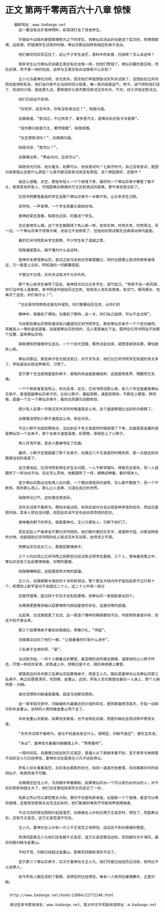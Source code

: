 # 正文 第两千零两百六十八章 惊悚
        最新网址：www.badaoge.net
          这一幕没有出乎食神预料，却深深打击了其他学生。
      
          尽管如今试炼的是探索境修为之下的学生，但寒仙宗派出的也是这个层次的，而等探索境，巡航境，狩猎境学生试炼的时候，寒仙宗那边同样有相应的弟子走出。
      
          他们被切切实实压住了，这让不少学生迷茫，意料中的友善，拉拢呢？怎么会这样？
      
          很多学生以为寒仙宗会跟王家还有白龙族一样，但他们想错了，寒仙宗要的是压制，然后反弹，而不是一味的拉拢，这样与王家还有白龙族有什么区别？
      
          王小凡与夏神光对视，目光炙热，其实他们早就想尝试天外天试炼了，没想到在忆闲书院还能得到机会，他们自问绝不比当初的四少祖差，唯一差的就是运气，而今，运气转到他们这了，别说四少祖，就连更久远，更辉煌的七英杰都没尝试过天外天，不对，白少洪肯定尝试过。
      
          他们已经迫不及待。
      
          “白同学，这天外天，你有没有尝试过？”，陆隐问道。
      
          白薇薇道，“尝试过，不过失败了，最多登万丈，距离云彩还有大半距离”。
      
          “连你都只能登万丈，果然很难”，陆隐感慨。
      
          “先生想尝试吗？”，白薇薇问道。
      
          陆隐诧异，“我可以？”。
      
          白薇薇淡笑，“等会问问，应该可以”。
      
          陆隐目光闪烁，抬头看天，如果可以，他会尝试吗？七英杰时代，自己没有尝试，是因为陆家阻止还是什么原因？七英杰都没有尝试肯定有原因，这个原因是好，还是坏？
      
          就这么想着，天空，那些年轻人一个个掉落下来，最好的一个寒仙宗弟子攀登了数千丈，俯视其余所有人，可惜距离白薇薇的万丈还有很远的距离，更不用说登云彩了。
      
          忆闲书院攀登最高的学生连那个寒仙宗弟子一半都不到，让众多学生沉默。
      
          突然地，一声哀嚎，一个学生抱着头栽倒在地。
      
          食神赶紧去查看，陆隐也近前，盯着这个学生。
      
          无论食神怎么喊，这个学生都跟得了失心疯一样，双目无神，时而大笑，时而哭泣，另一边，一个寒仙宗弟子惊悚大喊，说自己不会修炼了，任他如何尝试都无法再调动体内星能。
      
          看的忆闲书院其余学生胆寒，不少学生有了退缩之意。
      
          陆隐皱紧眉头，搞不懂为什么会这样。
      
          食神并未责怪寒仙宗，尝试之前乌尧和白苏都提醒过，同时也顺便让尝试的修炼者保证，万一能登上云彩，所知道的一切都要保密。
      
          不管记不记得，天外天试炼决不允许外传。
      
          那个失心疯学生被带了回去，食神目光扫过众多学生，语气低沉，“修炼不会一帆风顺，你们当中有人是散修，来书院途中就经历过生死，但有些人背后有家族，有宗门，顺风顺水，但离开了这些，你们有什么？”。
      
          “无论是学院修炼还是在外冒险，你们都要经历生死，从你们的
      
          眼神中，我看到了惧怕，也看到了期待，这一关，你们自己选择，可以不去试炼”。
      
          乌尧那些寒仙宗修炼者饶有兴趣望向忆闲书院学生，那些寒仙宗弟子一个个目光傲然，带着高人一等的姿态望着，这就是寒仙宗的目的，没人愿意被比下去，既然在忆闲书院站不到那个位置，就来寒仙宗吧。
      
          探索境到狩猎境学生走出，一个个目光坚毅，既然决定出来，就愿意承受后果，哪怕是失心疯。
      
          寒仙宗那边，那些弟子目光就没变过，对于天外天，他们比忆闲书院学生知道的多太多了，早知道会出现这种情况，习惯了。
      
          至于那个无法使用星能的弟子，面临的命运就是被抛弃，这就是修炼界，残酷而又无情。
      
          一个个修炼者登高而上，目光呆滞，这次，忆闲书院没那么惨，有几个学生能媲美寒仙宗弟子，甚至超越寒仙宗弟子的，比如小胖子，看起来胖，速度却很快，不断往上攀登，胖而稳，超越一个又一个寒仙宗弟子，看的白苏跟乌尧都侧目。
      
          很少有人在第一次尝试天外天的时候速度这么快，这个速度都堪比当初的白薇薇了。
      
          白薇薇没想到小胖子速度这么快，有些诧异。
      
          不过小胖子也就前期快点，当达到五千多丈高度的时候就慢了下来，后面紧紧追着的就是寒仙宗一个女弟子，那个女弟子速度虽慢，却更稳，渐渐赶上了小胖子。
      
          两人并驾齐驱，其余人都被甩在了后面。
      
          最终，小胖子还是超越了那个女弟子，在接近八千丈高度的时候失败，差一点就达到白薇薇当初的高度了。
      
          这次落地后，忆闲书院有两名学生出问题，一人不断学猫叫，神智完全丧失，另一人就跟死了一样动也不动，无论怎么弄他，他都跟死了一样，眼睛还睁着，看的很渗人。
      
          至于寒仙宗那边也有两人出问题，一个摆出很怪异的姿势，怎么都不敢放下，另一个不断笑，笑的那么恶心，那么让人发寒，沉浸在自己的世界。
      
          陆隐呼出口气，这玩意还真诡异。
      
          天外天试炼不看修为，哪怕半祖试炼，失败后或许也会出现各种奇怪的症状，而这还是刚开始，其余人现在没问题，但回去后说不定也会出现奇怪的症状。
      
          食神看向剩下的学生，就是夏神光，王小凡那批人，只剩下他们了。
      
          其实这批人严格来说不算忆闲书院的，他们都代表四方天平，或者种子园，刘家这种庞然大物，但能借助忆闲书院的名义尝试天外天试炼，自然求之不得。
      
          而寒仙宗也走出三人，都是启蒙境弟子。
      
          三个人的出现让忆闲书院之前那些已经试炼过得学生震撼，三个人，意味着同辈之中，寒仙宗还有三名启蒙境强者，何等的震撼。
      
          陆隐眼睛眯起，这就是庞然大物的底蕴。
      
          王小凡，白薇薇都与曾经的十决年龄相当，整个第五大陆内外宇宙加起来不过只有十个，即便加上新宇宙也不会超过二十人，这二十人中有一部分
      
          还是狩猎境，超过四十岁后才达到启蒙境，但寒仙宗一家就能拿出四个。
      
          白薇薇更是够资格以启蒙境修为挑战星使的存在，这是何等的底蕴。
      
          比起来，白龙族就差了太远，这一辈连个像样的精英都找不出，外姓修炼者或许有，但还不如不拿出来。
      
          那三个启蒙境弟子看到白薇薇后，恭敬行礼，“师姐”。
      
          白薇薇淡淡扫了他们一眼，“让我看看你们有什么进步”。
      
          三名弟子互相对视，“是”。
      
          当试炼开始，一共十人朝着云彩攀登，最显眼的自然是白薇薇，速度快的让小胖子咋舌，尽管一样双目呆滞，却急速上升，转眼已是千丈，随后继续朝上攀登。
      
          紧随其后的并非那三名寒仙宗启蒙境弟子，而是王小凡，随后是夏神光以及寒仙宗那三名弟子，再之后便是清风，农四娘，金重山，此刻，所有人目光都放在最后一人身上，那个人赫然是--刘缺。
      
          谁也没想到刘缺速度最慢，就连乌尧都没想到。
      
          这一辈年轻天骄中，刘缺被称为最接近四少祖的存在，是同辈最绝顶高手，手指一动即可秒杀金重山，这样的人竟然被金重山甩下去了。
      
          并非金重山天赋高，如果他天赋高，也不会排在后面，而是刘缺在这场试炼中表现太差。
      
          “天外天试炼不看修为，谁也不知道会发生什么，很明显，刘缺不适应”，唐先生叹息。
      
          “未必”，食神目光看着刘缺缓慢上升，“等等看吧”。
      
          一段时间后，白薇薇已经达到万丈高空，普通人从下面根本看不到，至于原本与她相差不远的王小凡已经停住，夏神光也在距离王小凡不远处停止。
      
          所有人仰头看着高空，云彩发出柔和的白光，如同一道道光柱垂落，将白薇薇印衬的如同仙子，绝美而高不可攀。
      
          白薇薇还在往上升，乌尧眼中带着期盼，如果寒仙宗出一个可以成为仙外仙的人，对今后形势影响就太大了，他们也往曾经陆家的方向走近了一步。
      
          陆家之所以可以掌控第五大陆，靠的不仅是陆家老祖，也是那一个个祖境，甚至可以唤将祖境，这是其他家族永远无法比拟的，他们能做的唯有尽可能培养祖境强者。
      
          不过乌尧的想法刚刚升起就落空，白薇薇在上升到近两万丈高空时，停住了，而距离云彩，还有万丈高空，这万丈高空遥不可及。
      
          王小凡，夏神光在上升到一万三千丈高空之地停住，远远达不到白薇薇的程度。
      
          而清风距离王小凡他们还有数千丈高空，连万丈高空都没达到，农四娘仅次于清风，最后则是刘缺与金重山。
      
          不知不觉，刘缺已经超过金重山，距离农四娘和清风不远了。
      
          至于那三个寒仙宗弟子，仅次于夏神光与王小凡，他们可是已经经历过试炼，依然比不上这两人。
      
          如今所有人都应该到了极限，该停住的已经停住，唯有一人依然在缓慢攀升，正是刘缺。
      
      
      http://www.badaoge.net/book/13084/22772246.html
      
      请记住本书首发域名：www.badaoge.net。笔尖中文手机版阅读网址：m.badaoge.net